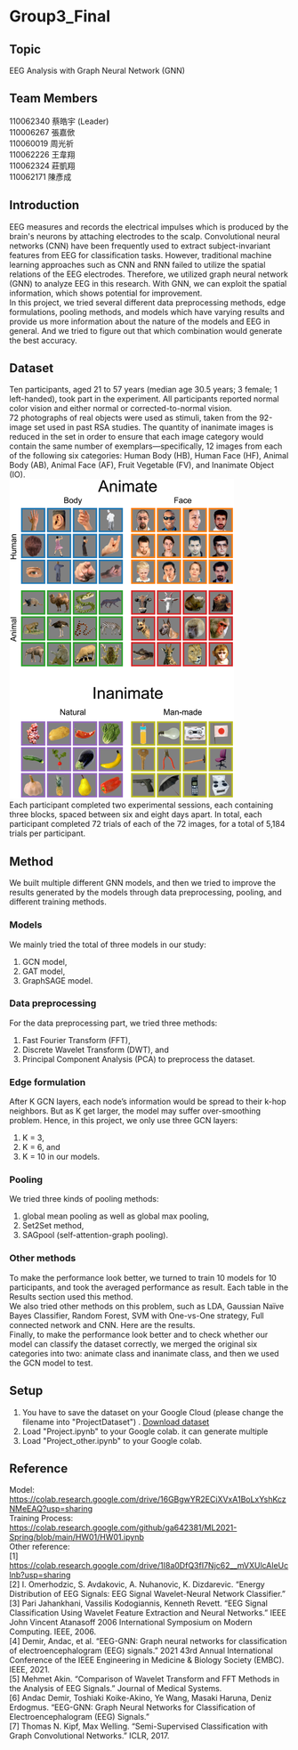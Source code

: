 # Group3_Final
## Topic
EEG Analysis with Graph Neural Network (GNN)
## Team Members
110062340 蔡皓宇 (Leader)  
110006267 張嘉俽  
110060019 周光祈  
110062226 王韋翔  
110062324 莊凱翔  
110062171 陳彥成
## Introduction
EEG measures and records the electrical impulses which is produced by the brain's neurons by attaching electrodes to the scalp. Convolutional neural networks (CNN) have been frequently used to extract subject-invariant features from EEG for classification tasks. However, traditional machine learning approaches such as CNN and RNN failed to utilize the spatial relations of the EEG electrodes. Therefore, we utilized graph neural network (GNN) to analyze EEG in this research. With GNN, we can exploit the spatial information, which shows potential for improvement.   
In this project, we tried several different data preprocessing methods, edge formulations, pooling methods, and models which have varying results and provide us more information about the nature of the models and EEG in general. And we tried to figure out that which combination would generate the best accuracy.
## Dataset 
Ten participants, aged 21 to 57 years (median age 30.5 years; 3 female; 1 left-handed), took part in the experiment. All participants reported normal color vision and either normal or corrected-to-normal vision.   
72 photographs of real objects were used as stimuli, taken from the 92-image set used in past RSA studies. The quantity of inanimate images is reduced in the set in order to ensure that each image category would contain the same number of exemplars—specifically, 12 images from each of the following six categories: Human Body (HB), Human Face (HF), Animal Body (AB), Animal Face (AF), Fruit Vegetable (FV), and Inanimate Object (IO).  
<img width = "404" height = "574" src = "https://github.com/KevinKai02/Group3_Final/blob/main/images/photograph_set.png">  
Each participant completed two experimental sessions, each containing three blocks, spaced between six and eight days apart. In total, each participant completed 72 trials of each of the 72 images, for a total of 5,184 trials per participant.
## Method
We built multiple different GNN models, and then we tried to improve the results generated by the models through data preprocessing, pooling, and different training methods.  
### Models
We mainly tried the total of three models in our study:  
1. GCN model,  
2. GAT model,  
3. GraphSAGE model.  
### Data preprocessing
For the data preprocessing part, we tried three methods: 
1. Fast Fourier Transform (FFT),  
2. Discrete Wavelet Transform (DWT), and  
3. Principal Component Analysis (PCA) to preprocess the dataset.
### Edge formulation
After K GCN layers, each node’s information would be spread to their k-hop neighbors. But as K get larger, the model may suffer over-smoothing problem. Hence, in this project, we only use three GCN layers: 
1. K = 3,
2. K = 6, and
3. K = 10 in our models.
### Pooling
We tried three kinds of pooling methods:
1. global mean pooling as well as global max pooling,  
2. Set2Set method,  
3. SAGpool (self-attention-graph pooling).
### Other methods
To make the performance look better, we turned to train 10 models for 10 participants, and took the averaged performance as result. Each table in the Results section used this method.  
We also tried other methods on this problem, such as LDA, Gaussian Naïve Bayes Classifier, Random Forest, SVM with One-vs-One strategy, Full connected network and CNN. Here are the results.  
Finally, to make the performance look better and to check whether our model can classify the dataset correctly, we merged the original six categories into two: animate class  and inanimate class, and then we used the GCN model to test.  
## Setup
1. You have to save the dataset on your Google Cloud (please change the filename into "ProjectDataset") . [Download dataset](https://purl.stanford.edu/bq914sc3730/ "link")
2. Load "Project.ipynb" to your Google colab. it can generate multiple 
3. Load "Project_other.ipynb" to your Google colab. 
## Reference
Model: <https://colab.research.google.com/drive/16GBgwYR2ECiXVxA1BoLxYshKczNMeEAQ?usp=sharing>  
Training Process: <https://colab.research.google.com/github/ga642381/ML2021-Spring/blob/main/HW01/HW01.ipynb>  
Other reference:  
[1] <https://colab.research.google.com/drive/1I8a0DfQ3fI7Njc62__mVXUlcAleUclnb?usp=sharing>  
[2]	I. Omerhodzic, S. Avdakovic, A. Nuhanovic, K. Dizdarevic. “Energy Distribution of EEG Signals: EEG Signal Wavelet-Neural Network Classifier.”  
[3]	Pari Jahankhani, Vassilis Kodogiannis, Kenneth Revett. “EEG Signal Classification Using Wavelet Feature Extraction and Neural Networks.”  IEEE John Vincent Atanasoff 2006 International Symposium on Modern Computing. IEEE, 2006.  
[4]	Demir, Andac, et al. “EEG-GNN: Graph neural networks for classification of electroencephalogram (EEG) signals.” 2021 43rd Annual International Conference of the IEEE Engineering in Medicine & Biology Society (EMBC). IEEE, 2021.  
[5]	Mehmet Akin. “Comparison of Wavelet Transform and FFT Methods in the Analysis of EEG Signals.” Journal of Medical Systems.  
[6]	Andac Demir, Toshiaki Koike-Akino, Ye Wang, Masaki Haruna, Deniz Erdogmus. “EEG-GNN: Graph Neural Networks for Classification of Electroencephalogram (EEG) Signals.” 	 
[7]	Thomas N. Kipf, Max Welling. “Semi-Supervised Classification with Graph Convolutional Networks.” ICLR, 2017.  
